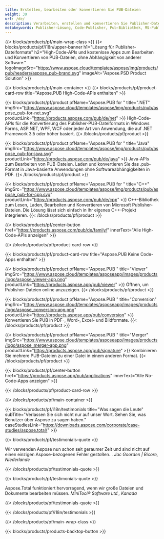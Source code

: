 ```yaml
---
title: Erstellen, bearbeiten oder konvertieren Sie PUB-Dateien
weight: 30
url: /de/
description: Verarbeiten, erstellen und konvertieren Sie Publisher-Dateien programmgesteuert mit den High Code APIs. Integrieren Sie die Funktionalität in Ihr Produkt!
metakeywords: Publisher-Lösung, Code-Publisher, Pub-Bibliothek, MS-Publisher-Bibliothek
---
```


{{< blocks/products/pf/main-wrap-class >}}
{{< blocks/products/pf/i18n/upper-banner h1="Lösung für Publisher-Dateiformate" h2="High-Code-APIs und kostenlose Apps zum Bearbeiten und Konvertieren von PUB-Dateien, ohne Abhängigkeit von anderer Software."  logoImageSrc="https://www.aspose.cloud/templates/aspose/img/products/pub/headers/aspose_pub-brand.svg" imageAlt="Aspose.PSD Product Solution" >}}

{{< blocks/products/pf/main-container >}}
{{< blocks/products/pf/product-card-row title="Aspose.PUB High-Code-APIs enthalten" >}}

{{< blocks/products/pf/product pfName="Aspose.PUB for " title=".NET" imgSrc="https://www.aspose.cloud/templates/aspose/img/products/pub/aspose_pub-for-net.svg" productLink="https://products.aspose.com/pub/de/net" >}}
High-Code-APIs für die Konvertierung des Publisher-PUB-Dateiformats in Windows Forms, ASP.NET, WPF, WCF oder jeder Art von Anwendung, die auf .NET Framework 3.5 oder höher basiert.
{{< /blocks/products/pf/product >}}

{{< blocks/products/pf/product pfName="Aspose.PUB for " title="Java" imgSrc="https://www.aspose.cloud/templates/aspose/img/products/pub/aspose_pub-for-java.svg" productLink="https://products.aspose.com/pub/de/java" >}}
Java-APIs zum Bearbeiten von PUB-Dateien. Laden und konvertieren Sie das .pub-Format in Java-basierte Anwendungen ohne Softwareabhängigkeiten in PDF.
{{< /blocks/products/pf/product >}}

{{< blocks/products/pf/product pfName="Aspose.PUB for " title="C++" imgSrc="https://www.aspose.cloud/templates/aspose/img/products/pub/aspose_pub-for-cpp.svg" productLink="https://products.aspose.com/pub/de/cpp" >}}
C++-Bibliothek zum Lesen, Laden, Bearbeiten und Konvertieren von Microsoft Publisher-Dateien. Die Lösung lässt sich einfach in Ihr eigenes C++-Projekt integrieren.
{{< /blocks/products/pf/product >}}

{{< blocks/products/pf/center-button href="https://products.aspose.com/pub/de/family/" innerText="Alle High-Code-APIs anzeigen" >}}

{{< /blocks/products/pf/product-card-row >}}

{{< blocks/products/pf/product-card-row title="Aspose.PUB Keine Code-Apps enthalten" >}}

{{< blocks/products/pf/product pfName="Aspose.PUB " title="Viewer" imgSrc="https://www.aspose.cloud/templates/asposeapp/images/products/logo/aspose_viewer-app.png" productLink="https://products.aspose.app/pub/viewer" >}} Öffnen, um Publisher-Dateien online anzuzeigen. {{< /blocks/products/pf/product >}}

{{< blocks/products/pf/product pfName="Aspose.PUB " title="Conversion" imgSrc="https://www.aspose.cloud/templates/asposeapp/images/products/logo/aspose_conversion-app.png" productLink="https://products.aspose.app/pub/conversion" >}} Konvertieren Sie PUB in PDF-, Word-, Excel- und Bildformate. {{< /blocks/products/pf/product >}}

{{< blocks/products/pf/product pfName="Aspose.PUB " title="Merger" imgSrc="https://www.aspose.cloud/templates/asposeapp/images/products/logo/aspose_merger-app.png" productLink="https://products.aspose.app/pub/signature" >}} Kombinieren Sie mehrere PUB-Dateien zu einer Datei in einem anderen Format. {{< /blocks/products/pf/product >}}

{{< blocks/products/pf/center-button href="https://products.aspose.app/pub/applications" innerText="Alle No-Code-Apps anzeigen" >}}

{{< /blocks/products/pf/product-card-row >}}

{{< /blocks/products/pf/main-container >}}

{{< blocks/products/pf/i18n/testimonials title="Was sagen die Leute" subTitle="Verlassen Sie sich nicht nur auf unser Wort. Sehen Sie, was Benutzer über Aspose zu sagen haben." caseStudiesLink="https://downloads.aspose.com/corporate/case-studies/aspose.total/" >}}

{{< blocks/products/pf/testimonials-quote >}}
<p class="first">
 Wir verwenden Aspose nun schon seit geraumer Zeit und sind nicht auf einen einzigen Aspose-bezogenen Fehler gestoßen. .
 <em>
  Jac Goorden | Bicore, Niederlande
 </em>
</p>

{{< /blocks/products/pf/testimonials-quote >}}

{{< blocks/products/pf/testimonials-quote >}}
<p class="second">
 Aspose.Total funktioniert hervorragend, wenn wir große Dateien und Dokumente bearbeiten müssen.
 <em>
  MiniTool® Software Ltd., Kanada
 </em>
</p>

{{< /blocks/products/pf/testimonials-quote >}}

{{< /blocks/products/pf/i18n/testimonials >}}

{{< /blocks/products/pf/main-wrap-class >}}

{{< blocks/products/products-backtop-button >}}